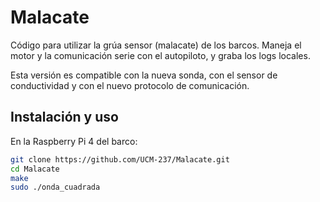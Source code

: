 # Malacate

Código para utilizar la grúa sensor (malacate) de los barcos. Maneja el motor y la comunicación serie con el autopiloto, y graba los logs locales.

Esta versión es compatible con la nueva sonda, con el sensor de conductividad y con el nuevo protocolo de comunicación.

## Instalación y uso

En la Raspberry Pi 4 del barco:

```bash
git clone https://github.com/UCM-237/Malacate.git
cd Malacate
make
sudo ./onda_cuadrada
```
